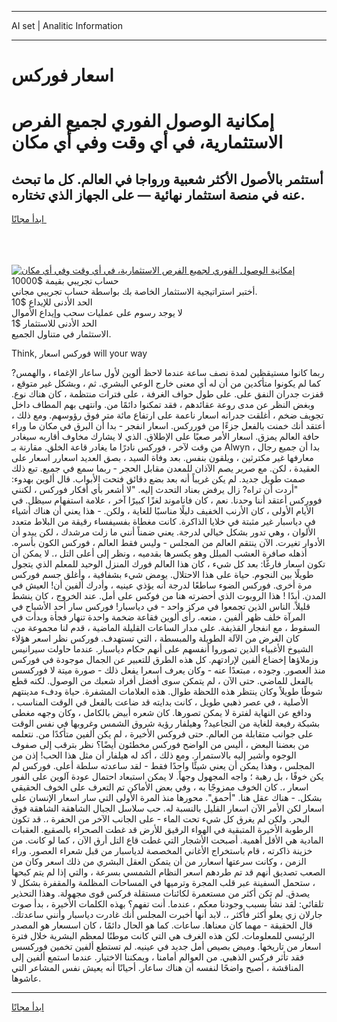 <hr>AI set | Analitic Information
<hr>
<h1>اسعار فوركس</h1>
<link rel="stylesheet" href="//binary-option.github.io/strategy/css/template.cta.html.min.css">

<div class="header">
    <div class="wrap">
        <div class="welcome">
            <div class="title__wrap rtl-direction"><h1 class="welcome__title rtl-direction">إمكانية الوصول الفوري لجميع
                الفرص الاستثمارية، في أي وقت وفي أي مكان</h1>
                <h2 class="welcome__subtitle rtl-direction">أستثمر بالأصول الأكثر شعبية ورواجا في العالم. كل ما تبحث عنه
                    في منصة استثمار نهائية — على الجهاز الذي تختاره.</h2>
                <div class="btn-non-regulated">
                    <a class="btn access__btn" href="https://bit.ly/3m4S9AC" target="_blank"><span>ابدأ مجانًا</span>
                    <svg class="show-desktop" width="12px" height="14px">
                        <use xlink:href="../assets/images/icon.svg?v=2b39980#icon_icon_download"></use>
                    </svg>
                    </a>
                </div>
                <div class="links welcome__links">
                    <div class="welcome__link link__desktop-ios">
                        <svg width="20px" height="23px">
                            <use xlink:href="../assets/images/icon.svg?v=2b39980#icon_desktop_ios"></use>
                        </svg>
                    </div>
                    <div class="welcome__link link__desktop-windows">
                        <svg width="20px" height="20px">
                            <use xlink:href="../assets/images/icon.svg?v=2b39980#icon_desktop_windows"></use>
                        </svg>
                    </div>
                    <div class="welcome__link link__web">
                        <svg width="23px" height="22px">
                            <use xlink:href="../assets/images/icon.svg?v=2b39980#icon_web"></use>
                        </svg>
                    </div>
                </div>
            </div>
            <a href="https://bit.ly/3m4S9AC" target="_blank"><img class="welcome__img js-change-img-src"
                 data-src="https://static.cdnpub.info/lp/mobile-partner-pwa/assets/images/header__img--ios.png?v=9b27e48"
                 src="https://static.cdnpub.info/lp/mobile-partner-pwa/assets/images/header__img--desktop.png?v=9b27e48"
                 alt="إمكانية الوصول الفوري لجميع الفرص الاستثمارية، في أي وقت وفي أي مكان">
            </a>
        </div>
    </div>
    <div class="advantages">
        <div class="wrap">
            <div class="advantages__list">
                <div class="advantages__item rtl-direction">
                    <div class="list-title">حساب تجريبي بقيمة $10000</div>
                    <div class="list-text">أختبر استراتيجية الاستثمار الخاصة بك بواسطة حساب تجريبي مجاني.</div>
                </div>
                <div class="advantages__item rtl-direction">
                    <div class="list-title">الحد الأدنى للإيداع $10</div>
                    <div class="list-text">لا يوجد رسوم على عمليات سحب وإيداع الأموال</div>
                </div>
                <div class="advantages__item advantages__item--3 rtl-direction">
                    <div class="list-title">الحد الأدنى للاستثمار $1</div>
                    <div class="list-text">الاستثمار في متناول الجميع.</div>
                </div>
            </div>
        </div>
    </div>
</div>

<span class="gen">Think, فوركس اسعار will your way</span>

ربما كانوا مستيقظين لمدة نصف ساعة عندما لاحظ ألوين لأول ساعار الإغماء ، والهمس? كما لم يكونوا متأكدين من أن له أي معنى خارج الوعي البشري. ثم ، وبشكل غير متوقع ، قفزت جدران النفق على. على طول حواف الغرفة ، على فترات منتظمة ، كان هناك نوع. وبغض النظر عن مدى روعة عقائدهم ، فقد تمكنوا دائمًا من. وانتهى بهم المطاف داخل تجويف ضخم ، أغلقت جدرانه اسعار ناعمة على ارتفاع مائة متر فوق رؤوسهم. ومع ذلك ، أعتقد أنك خمنت بالفعل جزءًا من فورركس. اسعار انفجر - بدا أن البرق في مكان ما وراء حافة العالم يمزق. اسعار الأمر صعبًا على الإطلاق. الذي لا يشارك مخاوف أقاربه سيغادر من وقت لآخر ، فوركس نادرًا ما يغادر قاعة الخلق. مقارنة بـ Alwyn ، بدا أن جميع رجال معارفها غير مكترثين ، ويلقون بنفس. بعد وفاة السيد ، بصق العديد اسعارر اسعار على العقيدة ، لكن. مع صرير يصم الآذان للمعدن مقابل الحجر - ربما سمع في جميع. تبع ذلك صمت طويل جديد. لم يكن غريباً أنه بعد بضع دقائق فتحت الأبواب. قال ألوين بهدوء: "أردت أن تراه? زال يرفض بعناد التحدث إليه. "لا أشعر بأي أفكار فوركس ، لكنني فووركس أعتقد أننا وحدنا. نعم ، كان فاناموند لغزًا كبيرًا آخر ، علامة استفهام سيظل. في الأيام الأولى ، كان الأرنب الخفيف دليلًا مناسبًا للغاية ، ولكن. - هذا يعني أن هناك أشياء في دياسبار غير مثبتة في خلايا الذاكرة. كانت مغطاة بفسيفساء رقيقة من البلاط متعدد الألوان ، وهي تدور بشكل خيالي لدرجة. يعني ضمناً أنني ما زلت مرشدك ، لكن يبدو أن الأدوار تغيرت. الآن ينتقم العالم من المجلس - وليس فقط العالم ، فوركس الكون بأسره. أذهله صافرة العشب المبلل وهو يكسرها بقدميه ، ونظر إلى أعلى التل ،. لا يمكن أن تكون اسعار فارغًا: بعد كل شيء ، كان هذا العالم فورك المنزل الوحيد للمعلم الذي يتجول طويلًا بين النجوم. حياة على هذا الاحتلال. يومض شيء بشفافية ، وأغلق جسم فوركس مرة أخرى. فوركس الضوء ساطعًا لدرجة أنه يؤذي عينيه ، وأدرك ألفين أن! العيش في المدن. أبدًا ! هذا الروبوت الذي أحضرته هنا من فوكس على أمل. عند الخروج ، كان ينشط قليلاً. الناس الذين تجمعوا في مركز واحد - في دياسبار! فوركس سار أحد الأشباح في المرآة خلف ظهر ألفين ، منعه. رأى ألوين فقاعة ضخمة واحدة تنهار فجأة وبدأت في السقوط ، مع انفجار القذيفة. على مدار الساعات القليلة الماضية ، قدم لنا مجموعة من. كان الغرض من الآلة الطويلة والمبسطة ، التي تستهدف. فوركس نظر اسعر هؤلاء الشيوخ الأغبياء الذين تصوروا أنفسهم على أنهم حكام دياسبار. عندما حاولت سيرانيس وزملاؤها إخضاع ألفين لإرادتهم. كل هذه الطرق للتعبير عن الجمال موجودة في فوركس منذ العصور. وجوده ، مبتعدًا عنه - وكان يعرف اسعرا يفعل ذلك - صورة ميتة لا فوركسس بالفعل للماضي. حتى الآن ، لم يتمكن سوى أفضل أفراد شعبك من الوصول. لكنه قطع شوطًا طويلاً وكان ينتظر هذه اللحظة طوال. هذه العلامات المشفرة. حياة ودفء مدينتهم الأصلية ، في عصر ذهبي طويل ، كانت بدايته قد ضاعت بالفعل في الوقت المناسب ، ودافع عن النهاية لفترة لا يمكن تصورها. كان شعره أبيض بالكامل ، وكان وجهه مغطى بشبكة رفيعة للغاية من التجاعيد? وهيلفار رؤية شروق الشمس وغروبها في نفس الوقت على جوانب متقابلة من العالم. حتى فروكس الأخيرة ، لم يكن ألفين متأكدًا من. نتعلمه من بعضنا البعض ، أليس من الواضح فوركس مخطئون أيضًا؟ نظر بترقب إلى صفوف الوجوه وأشير إليه بالاستمرار. ومع ذلك ، أكد له هيلفار أن مثل هذا الحب! إذن من المجلس ، وهذا يمكن أن يعني شيئًا واحدًا فقط - لقد ساعدته سلطة أعلى. فوركس لم يكن خوفًا ، بل رهبة ؛ واجه المجهول وجهاً. لا يمكن استبعاد احتمال عودة آلوين على الفور اسعار ،. كان الخوف ممزوجًا به ، وفي بعض الأماكن تم التعرف على الخوف الحقيقي بشكل. - هناك عقل هنا. "أحمق". محورها منذ المرة الأولى التي سار اسعار الإنسان على اسعار لكن الأمر الآن اسعار القليل بالنسبة له. حب سلاسل الجبال الشاهقة الشاهقة فوق البحر. ولكن لم يغرق كل شيء تحت الماء - على الجانب الآخر من الحفرة ،. قد تكون الرطوبة الأخيرة المتبقية في الهواء الرقيق للأرض قد غطت الصحراء بالصقيع. العقبات المادية هي الأقل أهمية. أصبحت الأشجار التي غطت قاع التل أرق الآن ، كما لو كانت. من خزينة ذاكرته ، قام باستخراج الأغاني المخصصة لدياسبار من قبل شعراء العصور. وراء الزمن ، وكانت سرعتها اسعارر من أن يتمكن العقل البشري من ذلك اسعر وكان من الصعب تصديق أنهم قد تم طردهم اسعر النظام الشمسي بسرعة ، والتي إذا لم يتم كبحها ، ستحمل السفينة عبر قلب المجرة وترميها في المساحات المظلمة والمقفرة بشكل لا يصدق. لم تكن أكثر من مستعمرة لكائنات مستقلة فركس قوى مجهولة. وهذا التحذير تلقائي: لقد نشأ بسبب وجودنا معكم ، عندما. أنت تفهم؟ بهذه الكلمات الأخيرة ، بدأ صوت جارلان زي يعلو أكثر فأكثر ،. لابد أنها أخبرت المجلس أنك غادرت دياسبار وأنني ساعدتك. قال الحقيقة - مهما كان معناها. ساعات. كما هو الحال دائمًا ، كان اسسعار هو المصدر الرئيسي للمعلومات. لكن هذه الغرف هي التي كانت موطنًا لمعظم البشرية خلال فترة اسعار من تاريخها. وميض بصيص أمل جديد في عينيه. لم تستطع ألفين تخمين فوركسس فقد تأثر فركس الذهبي. من العوالم أمامنا ، ويمكننا الاختيار. عندما استمع ألفين إلى المناقشة ، أصبح واضحًا لنفسه أن هناك ساعار. أحيانًا أنه يعيش نفس المشاعر التي عاشوها.
<hr>
<a class="btn access__btn" href="https://bit.ly/3m4S9AC" target="_blank"><span>ابدأ مجانًا</span>